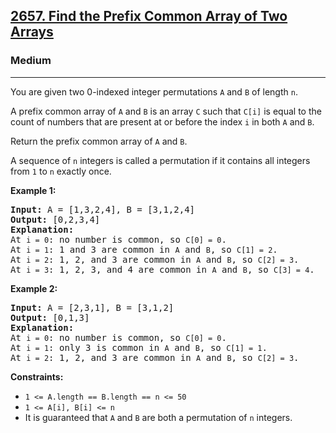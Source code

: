 ### <h2><a href="https://leetcode.com/problems/find-the-prefix-common-array-of-two-arrays/">2657. Find the Prefix Common Array of Two Arrays</a></h2>  
<h3>Medium</h3>  
<hr>  
<div>  
<p>You are given two 0-indexed integer permutations <code>A</code> and <code>B</code> of length <code>n</code>.</p>  

<p>A prefix common array of <code>A</code> and <code>B</code> is an array <code>C</code> such that <code>C[i]</code> is equal to the count of numbers that are present at or before the index <code>i</code> in both <code>A</code> and <code>B</code>.</p>  

<p>Return the prefix common array of <code>A</code> and <code>B</code>.</p>  

<p>A sequence of <code>n</code> integers is called a permutation if it contains all integers from <code>1</code> to <code>n</code> exactly once.</p>  

<p><strong>Example 1:</strong></p>  
<pre><strong>Input:</strong> A = [1,3,2,4], B = [3,1,2,4]  
<strong>Output:</strong> [0,2,3,4]  
<strong>Explanation:</strong>  
At <code>i = 0</code>: no number is common, so <code>C[0] = 0</code>.  
At <code>i = 1</code>: 1 and 3 are common in <code>A</code> and <code>B</code>, so <code>C[1] = 2</code>.  
At <code>i = 2</code>: 1, 2, and 3 are common in <code>A</code> and <code>B</code>, so <code>C[2] = 3</code>.  
At <code>i = 3</code>: 1, 2, 3, and 4 are common in <code>A</code> and <code>B</code>, so <code>C[3] = 4</code>.  
</pre>  

<p><strong>Example 2:</strong></p>  
<pre><strong>Input:</strong> A = [2,3,1], B = [3,1,2]  
<strong>Output:</strong> [0,1,3]  
<strong>Explanation:</strong>  
At <code>i = 0</code>: no number is common, so <code>C[0] = 0</code>.  
At <code>i = 1</code>: only 3 is common in <code>A</code> and <code>B</code>, so <code>C[1] = 1</code>.  
At <code>i = 2</code>: 1, 2, and 3 are common in <code>A</code> and <code>B</code>, so <code>C[2] = 3</code>.  
</pre>  

<p><strong>Constraints:</strong></p>  
<ul>  
<li><code>1 <= A.length == B.length == n <= 50</code></li>  
<li><code>1 <= A[i], B[i] <= n</code></li>  
<li>It is guaranteed that <code>A</code> and <code>B</code> are both a permutation of <code>n</code> integers.</li>  
</ul>  
</div>  
